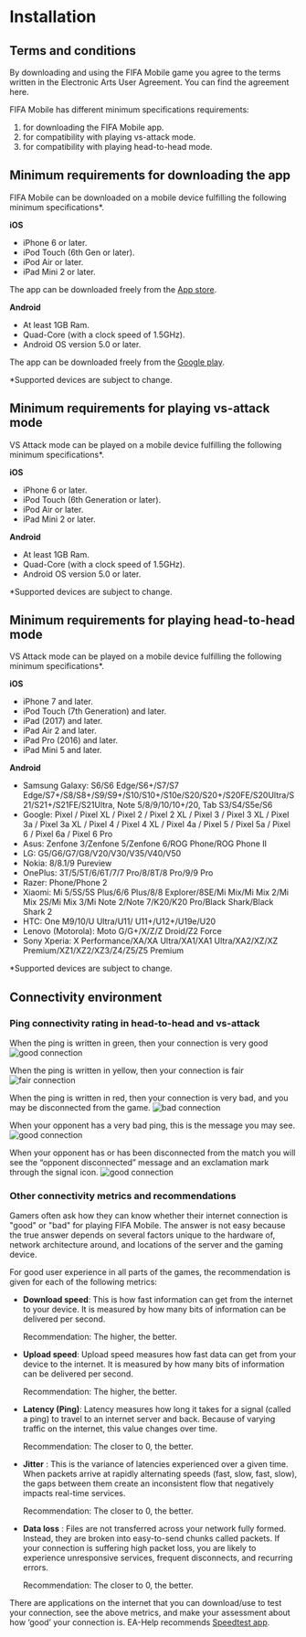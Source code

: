 
# Installation

## Terms and conditions

By downloading and using the FIFA Mobile game you agree to the terms written in the Electronic Arts User Agreement. You can find the agreement here.

FIFA Mobile has different minimum specifications requirements:
1. for downloading the FIFA Mobile app.
2. for compatibility with playing vs-attack mode.
3. for compatibility with playing head-to-head mode.

## Minimum requirements for downloading the app

FIFA Mobile can be downloaded on a mobile device fulfilling the following minimum specifications*.

**iOS**
*  iPhone 6 or later.
*   iPod Touch (6th Gen or later).
*  iPod Air or later.
*   iPad Mini 2 or later.

The app can be downloaded freely from the [App store](https://smarturl.it/fifa-mobile-apple).

**Android**
*  At least 1GB Ram.
*  Quad-Core (with a clock speed of 1.5GHz).
*  Android OS version 5.0 or later.

The app can be downloaded freely from the [Google play](https://smarturl.it/fifa-mobile-android).

*Supported devices are subject to change.

## Minimum requirements for playing vs-attack mode

VS Attack mode can be played on a mobile device fulfilling the following minimum specifications*.

**iOS**
* iPhone 6 or later.
* iPod Touch (6th Generation or later).
* iPod Air or later.
* iPad Mini 2 or later.

**Android**
* At least 1GB Ram.
* Quad-Core (with a clock speed of 1.5GHz).
* Android OS version 5.0 or later.

*Supported devices are subject to change.

## Minimum requirements for playing head-to-head mode

VS Attack mode can be played on a mobile device fulfilling the following minimum specifications*.

**iOS**
* iPhone 7 and later.
* iPod Touch (7th Generation) and later.
* iPad (2017) and later.
* iPad Air 2 and later.
* iPad Pro (2016) and later.
* iPad Mini 5 and later.

**Android**
* Samsung Galaxy: S6/S6 Edge/S6+/S7/S7 Edge/S7+/S8/S8+/S9/S9+/S10/S10+/S10e/S20/S20+/S20FE/S20Ultra/S21/S21+/S21FE/S21Ultra, Note 5/8/9/10/10+/20, Tab S3/S4/S5e/S6
* Google: Pixel / Pixel XL / Pixel 2 / Pixel 2 XL / Pixel 3 / Pixel 3 XL / Pixel 3a / Pixel 3a XL / Pixel 4 / Pixel 4 XL / Pixel 4a / Pixel 5 / Pixel 5a / Pixel 6 / Pixel 6a / Pixel 6 Pro
* Asus: Zenfone 3/Zenfone 5/Zenfone 6/ROG Phone/ROG Phone II
* LG: G5/G6/G7/G8/V20/V30/V35/V40/V50
* Nokia: 8/8.1/9 Pureview
* OnePlus: 3T/5/5T/6/6T/7/7 Pro/8/8T/8 Pro/9/9 Pro
* Razer: Phone/Phone 2
* Xiaomi: Mi 5/5S/5S Plus/6/6 Plus/8/8 Explorer/8SE/Mi Mix/Mi Mix 2/Mi Mix 2S/Mi Mix 3/Mi Note 2/Note 7/K20/K20 Pro/Black Shark/Black Shark 2
* HTC: One M9/10/U Ultra/U11/ U11+/U12+/U19e/U20
* Lenovo (Motorola): Moto G/G+/X/Z/Z Droid/Z2 Force
* Sony Xperia: X Performance/XA/XA Ultra/XA1/XA1 Ultra/XA2/XZ/XZ Premium/XZ1/XZ2/XZ3/Z4/Z5/Z5 Premium

*Supported devices are subject to change.

## Connectivity environment 
### Ping connectivity rating in head-to-head and vs-attack
When the ping is written in green, then your connection is very good
![good connection](../chapters/imgs/241-1.png)

When the ping is written in yellow, then your connection is fair
![fair connection](../chapters/imgs/241-2.png)

When the ping is written in red, then your connection is very bad, and you may be disconnected from the game.
![bad connection](../chapters/imgs/241-3.png)

When your opponent has a very bad ping, this is the message you may see.
![good connection](../chapters/imgs/241-4.jpg)

When your opponent has or has been disconnected from the match you will see the “opponent disconnected” message and an exclamation mark through the signal icon.
![good connection](../chapters/imgs/241-5.png)

### Other connectivity metrics and recommendations
Gamers often ask how they can know whether their internet connection is "good" or "bad" for playing FIFA Mobile. The answer is not easy because the true answer depends on several factors unique to the hardware of, network architecture around, and locations of the server and the gaming device. 

For good user experience in all parts of the games, the recommendation is given for each of the following metrics: 

* **Download speed**: 
This is how fast information can get from the internet to your device. It is measured by how many bits of information can be delivered per second. 

    Recommendation: The higher, the better. 

* **Upload speed**:
Upload speed measures how fast data can get from your device to the internet. It is measured by how many bits of information can be delivered per second. 

    Recommendation: The higher, the better. 

* **Latency (Ping)**: 
Latency measures how long it takes for a signal (called a ping) to travel to an internet server and back. Because of varying traffic on the internet, this value changes over time. 

    Recommendation: The closer to 0, the better. 

* **Jitter** :
This is the variance of latencies experienced over a given time. When packets arrive at rapidly alternating speeds (fast, slow, fast, slow), the gaps between them create an inconsistent flow that negatively impacts real-time services. 

    Recommendation: The closer to 0, the better. 

* **Data loss** :
Files are not transferred across your network fully formed. Instead, they are broken into easy-to-send chunks called packets. If your connection is suffering high packet loss, you are likely to experience unresponsive services, frequent disconnects, and recurring errors. 

    Recommendation: The closer to 0, the better. 

There are applications on the internet that you can download/use to test your connection, see the above metrics, and make your assessment about how ‘good’ your connection is. EA-Help recommends [Speedtest app](https://beta.speedtest.net/apps/mobile). 
